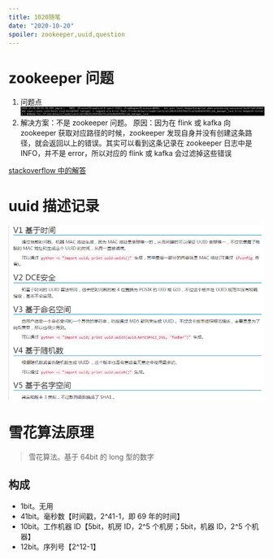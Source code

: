 ```yaml
---
title: 1020随笔
date: "2020-10-20"
spoiler: zookeeper,uuid,question
---
```


# zookeeper 问题

1. 问题点![image](./zookeeper-flink.png)
1. 解决方案：不是 zookeeper 问题。
   原因：因为在 flink 或 kafka 向 zookeeper 获取对应路径的时候，zookeeper 发现自身并没有创建这条路径，就会返回以上的错误。其实可以看到这条记录在 zookeeper 日志中是 INFO，并不是 error，所以对应的 flink 或 kafka 会过滤掉这些错误

[stackoverflow 中的解答](https://stackoverflow.com/questions/43559328/got-user-level-keeperexception-when-processing)

# uuid 描述记录

![image](./uuid.png)

# 雪花算法原理

> 雪花算法。基于 64bit 的 long 型的数字

## 构成

- 1bit。无用
- 41bit。毫秒数【时间戳，2^41-1，即 69 年的时间】
- 10bit。工作机器 ID【5bit，机房 ID，2^5 个机房；5bit，机器 ID，2^5 个机器】
- 12bit。序列号【2^12-1】
